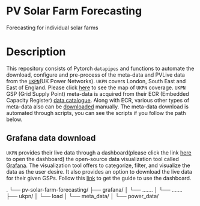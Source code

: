 # PV Solar Farm Forecasting

Forecasting for individual solar farms

# Description

This repository consists of Pytorch `datapipes` and functions to automate the download, configure and pre-process of the meta-data and PVLive data from the [`UKPN`](https://www.ukpowernetworks.co.uk/)(UK Power Networks). `UKPN` covers London, South East and East of England. Please click [here](https://www.ukpowernetworks.co.uk/about-us/areas-we-cover) to see the map of `UKPN` coverage. `UKPN` GSP (Grid Supply Point) meta-data is acquired from their ECR (Embedded Capacity Register) [data catalogue](https://ukpowernetworks.opendatasoft.com/explore/dataset/embedded-capacity-register/information/?disjunctive.licence_area). Along with ECR, various other types of meta-data also can be [downloaded](https://ukpowernetworks.opendatasoft.com/explore/?disjunctive.theme&disjunctive.keyword&sort=explore.popularity_score) manually. The meta-data download is automated through scripts, you can see the scripts if you follow the path below.

## Grafana data download

`UKPN` provides their live data through a dashboard(please click the link [here](https://dsodashboard.ukpowernetworks.co.uk/) to open the dashboard) the open-source data visualization tool called [Grafana](https://grafana.com/). The visualization tool offers to categorize, filter, and visualize the data as the user desire. It also provides an option to download the live data for their given GSPs. Follow this [link](https://innovation.ukpowernetworks.co.uk/wp-content/uploads/2021/02/DSO-Dashboard-guide-February-2021.pdf) to get the guide to use the dashboard.

.
└── pv-solar-farm-forecasting/
    ├── grafana/
    │   └── .......
    │   └── .......        
    ├── ukpn/
    │   └── load
    │      └── meta_data/
    │      └── power_data/     

